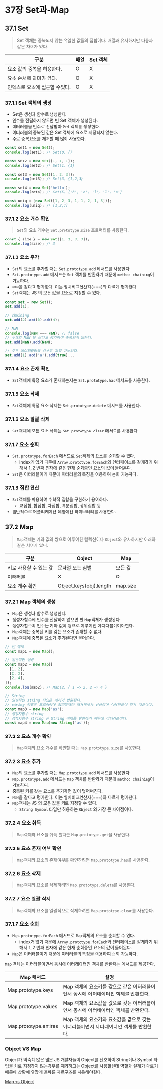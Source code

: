 # 37장 Set과-Map

## 37.1 Set

> Set 객체는 중복되지 않는 유일한 값들의 집합이다.
> 배열과 유사하지만 다음과 같은 차이가 있다.

| 구분                           | 배열 | Set 객체 |
| ------------------------------ | ---- | -------- |
| 요소 값의 중복을 허용한다.     | O    | X        |
| 요소 순서에 의미가 있다.       | O    | X        |
| 인덱스로 요소에 접근할 수있다. | O    | X        |

### 37.1.1 Set 객체의 생성

- Set은 생성자 함수로 생성한다.
- 인수를 전달하지 않으면 빈 Set 객체가 생성된다.
- 이터러블을 인수로 전달받아 Set 객체를 생성한다.
- 이터러블의 중복된 값은 Set 객체에 요소로 저장되지 않는다.
- 주로 중복요소를 제거할 때 많이 사용한다.

```js
const set1 = new Set();
console.log(set1); // Set(0) {}

const set2 = new Set([1, 1, 1]);
console.log(set2); // Set(1) {1}

const set3 = new Set([1, 2, 3]);
console.log(set3); // Set(3) {1,2,3}

const set4 = new Set('hello');
console.log(set4); // Set(5) {'h', 'e', 'l', 'l', 'o'}

const uniq = [new Set([1, 2, 3, 1, 1, 2, 1, 3])];
console.log(uniq); // [1,2,3]
```

### 37.1.2 요소 개수 확인

> `Set`의 요소 개수는 `Set.prototype.size` 프로퍼티를 사용한다.

```js
const { size } = new Set([1, 2, 3, 3]);
console.log(size); // 3
```

### 37.1.3 요소 추가

- `Set`의 요소를 추가할 때는 `Set.prototype.add` 메서드를 사용한다.
- `Set.prototype.add` 메서드는 `Set` 객체를 반환하기 때문에 `method chaining`이 가능하다.
- `NaN`을 같다고 평가한다. 이는 일치비교연산자(===)와 다르게 평가한다.
- `Set`객체는 JS 의 모든 값을 요소로 지정할 수 있다.

```js
const set = new Set();
set.add(1);

// chaining
set.add(2).add(3).add(4);

// NaN
console.log(NaN === NaN); // false
// 두개의 NaN 을 같다고 평가하여 중복되지 않는다.
set.add(NaN).add(NaN);

// 모든 데이터타입을 요소로 지정 가능하다.
set.add(1).add('a').add(true)...
```

### 37.1.4 요소 존재 확인

- `Set`객체에 특정 요소가 존재하는지는 `Set.prototype.has` 메서드를 사용한다.

### 37.1.5 요소 삭제

- `Set`객체에 특정 요소 삭제는 `Set.prototype.delete` 메서드를 사용한다.

### 37.1.6 요소 일괄 삭제

- `Set`객체에 모든 요소 삭제는 `Set.prototype.clear` 메서드를 사용한다.

### 37.1.7 요소 순회

- `Set.prototype.forEach` 메서드로 `Set`객체의 요소를 순회할 수 있다.
  - index가 없기 때문에 `Array.prototype.forEach`와 인터페이스를 같게하기 위해서 1, 2 번째 인자에 같은 현재 순회중인 요소의 값이 들어온다.
- `Set`은 이터러블이기 때문에 이터러블의 특징을 이용하여 순회 가능하다.

### 37.1.8 집합 연산

- `Set`객체를 이용하여 수학적 집합을 구현하기 용이하다.
  - 교집합, 합집합, 차집합, 부분집합, 상위집합 등
- 일반적으로 어플리케이션 레벨에선 라이브러리를 사용한다.

## 37.2 Map

> `Map`객체는 키와 값의 쌍으로 이루어진 컬렉션이다
> `Object`와 유사하지만 아래와 같은 차이가 있다.

| 구분                   | Object                  | Map      |
| ---------------------- | ----------------------- | -------- |
| 키로 사용할 수 있는 값 | 문자열 또는 심벌        | 모든 값  |
| 이터러블               | X                       | O        |
| 요소 개수 확인         | Object.keys(obj).length | map.size |

### 37.2.1 Map 객체의 생성

- `Map`은 생성자 함수로 생성한다.
- 생성자함수에 인수를 전달하지 않으면 빈 `Map`객체가 생성된다
- 생성자함수의 인수는 키와 값의 쌍으로 이루어진 이터러블이어야한다.
- `Map`객체는 중복된 키를 갖는 요소가 존재할 수 없다.
- `Map`객체에 중복된 요소가 추가된다면 덮어쓴다.

```js
// 빈 객체
const map1 = new Map();

// 일반적인 생성
const map2 = new Map([
  [1, 2],
  [2, 3],
  [2, 4],
]);
console.log(map2); // Map(2) { 1 => 2, 2 => 4 }

// String
// 일반적인 string 타입은 에러가 반환된다.
// string 타입은 프로터티에 접근할때만 래퍼객체가 생성되어 이터러블이 되기 때문이다.
const map3 = new Map('as');
// 생성자함수 string
// 생성자함수 string 은 String 객체를 반환하기 때문에 이터러블이다.
const map4 = new Map(new String('as'));
```

### 37.2.2 요소 개수 확인

> `Map`객체의 요소 개수를 확인할 때는 `Map.prototype.size`를 사용한다.

### 37.2.3 요소 추가

- `Map`의 요소를 추가할 때는 `Map.prototype.add` 메서드를 사용한다.
- `Map.prototype.add` 메서드는 `Map` 객체를 반환하기 때문에 `method chaining`이 가능하다.
- 중복된 키를 갖는 요소를 추가하면 값이 덮어써진다.
- `NaN`을 같다고 평가한다. 이는 일치비교연산자(===)와 다르게 평가한다.
- `Map`객체는 JS 의 모든 값을 키로 지정할 수 있다.
  - `String`, `Symbol` 타입만 허용하는 `Object` 와 가장 큰 차이점이다.

### 37.2.4 요소 취득

> `Map`객체의 요소를 취득 할때는 `Map.prototype.get`을 사용한다.

### 37.2.5 요소 존재 여부 확인

> `Map`객체의 요소의 존재여부를 확인하려면 `Map.prototype.has`를 사용한다.

### 37.2.6 요소 삭제

> `Map`객체의 요소를 삭제하려면 `Map.prototype.delete`를 사용한다.

### 37.2.7 요소 일괄 삭제

> `Map`객체의 요소를 일괄적으로 삭제하려면 `Map.prototype.clear`를 사용한다.

### 37.1.7 요소 순회

- `Map.prototype.forEach` 메서드로 `Map`객체의 요소를 순회할 수 있다.
  - index가 없기 때문에 `Array.prototype.forEach`와 인터페이스를 같게하기 위해서 1, 2 번째 인자에 같은 현재 순회중인 요소의 값이 들어온다.
- `Map`은 이터러블이기 때문에 이터러블의 특징을 이용하여 순회 가능하다.

`Map` 객체는 이터러블이면서 동시에 이터레이터인 객체를 반환하는 메서드를 제공한다.

| Map 메서드            | 설명                                                                                  |
| --------------------- | ------------------------------------------------------------------------------------- |
| Map.prototype.keys    | Map 객체의 요소키를 값으로 같은 이터러블이면서 동시에 이터레이터인 객체를 반환한다.   |
| Map.prototype.values  | Map 객체의 요소값을 값으로 갖는 이터러블이면서 동시에 이터레이터인 객체를 반환한다.   |
| Map.prototype.entires | Map 객체의 요소키와 요소값을 값으로 갖는 이터러블이면서 이터레이터인 객체를 반환한다. |

### Object VS Map

Object가 익숙치 않은 많은 JS 개발자들이 Object를 선호하여 String이나 Symbol 타입을 키로 지정하지 않는경우를 제외하고는 Object를 사용할텐데 역할과 설계가 다르기때문에 상황에 알맞게 올바른 자료구조를 사용해야한다.

[Map vs Object](https://kellis.tistory.com/129)
